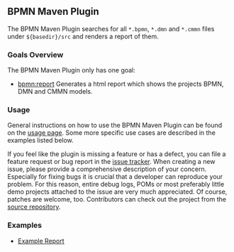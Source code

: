 ## BPMN Maven Plugin

The BPMN Maven Plugin searches for all `*.bpmn`, `*.dmn` and `*.cmmn` files under `${basedir}/src` and renders a report of them.

### Goals Overview

The BPMN Maven Plugin only has one goal:

* [bpmn:report](report-mojo.html) Generates a html report which shows the projects BPMN, DMN and CMMN models.

### Usage

General instructions on how to use the BPMN Maven Plugin can be found on the [usage page](usage.html). Some more specific use cases are described in the examples listed below.

If you feel like the plugin is missing a feature or has a defect, you can file a feature request or bug report in the [issue tracker](issue-tracking.html).
When creating a new issue, please provide a comprehensive description of your concern.
Especially for fixing bugs it is crucial that a developer can reproduce your problem.
For this reason, entire debug logs, POMs or most preferably little demo projects attached to the issue are very much appreciated.
Of course, patches are welcome, too.
Contributors can check out the project from the [source repository](source-repository.html).

### Examples

* [Example Report](business-process-models.html)

